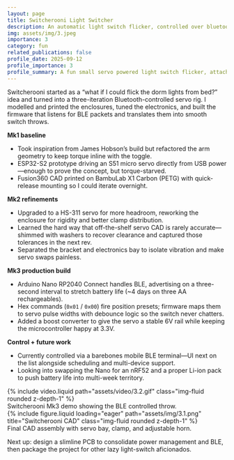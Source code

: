```yaml
---
layout: page
title: Switcherooni Light Switcher
description: An automatic light switch flicker, controlled over bluetooth
img: assets/img/3.jpeg
importance: 3
category: fun
related_publications: false
profile_date: 2025-09-12
profile_importance: 3
profile_summary: A fun small servo powered light switch flicker, attached onto a light switch plate using the existing screws.
---
```


Switcherooni started as a “what if I could flick the dorm lights from bed?” idea and turned into a three-iteration Bluetooth-controlled servo rig. I modelled and printed the enclosures, tuned the electronics, and built the firmware that listens for BLE packets and translates them into smooth switch throws.

**Mk1 baseline**
- Took inspiration from James Hobson’s build but refactored the arm geometry to keep torque inline with the toggle.
- ESP32-S2 prototype driving an S51 micro servo directly from USB power—enough to prove the concept, but torque-starved.
- Fusion360 CAD printed on BambuLab X1 Carbon (PETG) with quick-release mounting so I could iterate overnight.

**Mk2 refinements**
- Upgraded to a HS-311 servo for more headroom, reworking the enclosure for rigidity and better clamp distribution.
- Learned the hard way that off-the-shelf servo CAD is rarely accurate—shimmed with washers to recover clearance and captured those tolerances in the next rev.
- Separated the bracket and electronics bay to isolate vibration and make servo swaps painless.

**Mk3 production build**
- Arduino Nano RP2040 Connect handles BLE, advertising on a three-second interval to stretch battery life (~4 days on three AA rechargeables).
- Hex commands (`0x01` / `0x00`) fire position presets; firmware maps them to servo pulse widths with debounce logic so the switch never chatters.
- Added a boost converter to give the servo a stable 6V rail while keeping the microcontroller happy at 3.3V.

**Control + future work**
- Currently controlled via a barebones mobile BLE terminal—UI next on the list alongside scheduling and multi-device support.
- Looking into swapping the Nano for an nRF52 and a proper Li-ion pack to push battery life into multi-week territory.

<div class="row">
    <div class="col-sm mt-3 mt-md-0">
        {% include video.liquid path="assets/video/3.2.gif" class="img-fluid rounded z-depth-1" %}
    </div>
</div>
<div class="caption">
    Switcherooni Mk3 demo showing the BLE controlled throw.
</div>

<div class="row">
    <div class="col-sm mt-3 mt-md-0">
        {% include figure.liquid loading="eager" path="assets/img/3.1.png" title="Switcherooni CAD" class="img-fluid rounded z-depth-1" %}
    </div>
</div>
<div class="caption">
    Final CAD assembly with servo bay, clamp, and adjustable horn.
</div>

Next up: design a slimline PCB to consolidate power management and BLE, then package the project for other lazy light-switch aficionados.
